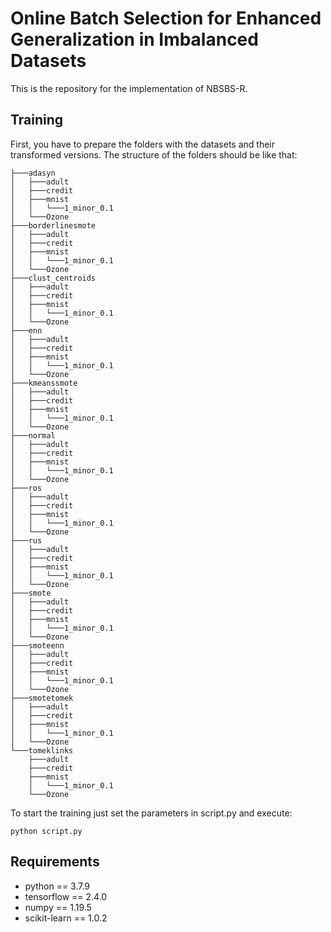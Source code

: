 # Online Batch Selection for Enhanced Generalization in Imbalanced Datasets

This is the repository for the implementation of NBSBS-R.


## Training

First, you have to prepare the folders with the datasets and their transformed versions. The structure of the folders should be like that:

```
├───adasyn
│   ├───adult
│   ├───credit
│   ├───mnist
│   │   └───1_minor_0.1
│   └───Ozone
├───borderlinesmote
│   ├───adult
│   ├───credit
│   ├───mnist
│   │   └───1_minor_0.1
│   └───Ozone
├───clust_centroids
│   ├───adult
│   ├───credit
│   ├───mnist
│   │   └───1_minor_0.1
│   └───Ozone
├───enn
│   ├───adult
│   ├───credit
│   ├───mnist
│   │   └───1_minor_0.1
│   └───Ozone
├───kmeanssmote
│   ├───adult
│   ├───credit
│   ├───mnist
│   │   └───1_minor_0.1
│   └───Ozone
├───normal
│   ├───adult
│   ├───credit
│   ├───mnist
│   │   └───1_minor_0.1
│   └───Ozone
├───ros
│   ├───adult
│   ├───credit
│   ├───mnist
│   │   └───1_minor_0.1
│   └───Ozone
├───rus
│   ├───adult
│   ├───credit
│   ├───mnist
│   │   └───1_minor_0.1
│   └───Ozone
├───smote
│   ├───adult
│   ├───credit
│   ├───mnist
│   │   └───1_minor_0.1
│   └───Ozone
├───smoteenn
│   ├───adult
│   ├───credit
│   ├───mnist
│   │   └───1_minor_0.1
│   └───Ozone
├───smotetomek
│   ├───adult
│   ├───credit
│   ├───mnist
│   │   └───1_minor_0.1
│   └───Ozone
└───tomeklinks
    ├───adult
    ├───credit
    ├───mnist
    │   └───1_minor_0.1
    └───Ozone
```



To start the training just set the parameters in script.py and execute:

```
python script.py
```

## Requirements
* python == 3.7.9
* tensorflow == 2.4.0
* numpy == 1.19.5
* scikit-learn == 1.0.2






